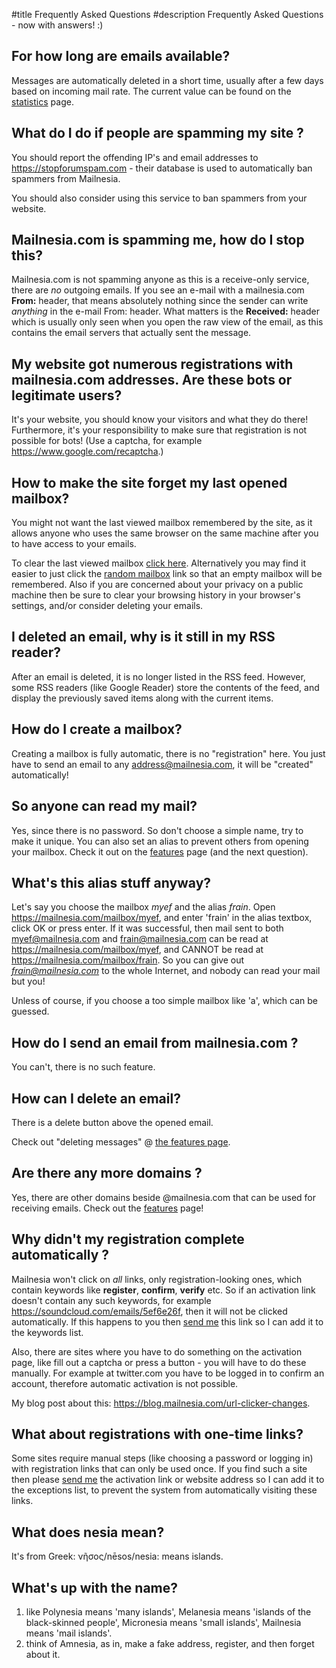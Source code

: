 #title Frequently Asked Questions
#description Frequently Asked Questions - now with answers! :)

<contents>

## For how long are emails available?

Messages are automatically deleted in a short time, usually after a few days based on incoming mail rate. The current value can be found on the [statistics](/stats.html) page.

## What do I do if people are spamming my site ?

You should report the offending IP's and email addresses to
<https://stopforumspam.com> - their database is used to automatically
ban spammers from Mailnesia.

You should also consider using this service to ban spammers from your
website.

## Mailnesia.com is spamming me, how do I stop this?

Mailnesia.com is not spamming anyone as this is a receive-only
service, there are *no* outgoing emails.  If you see an e-mail with a
mailnesia.com **From:** header, that means absolutely nothing since
the sender can write *anything* in the e-mail From: header.  What
matters is the **Received:** header which is usually only seen when
you open the raw view of the email, as this contains the email servers
that actually sent the message.

## My website got numerous registrations with mailnesia.com addresses.  Are these bots or legitimate users?

It's your website, you should know your visitors and what they do
there!  Furthermore, it's your responsibility to make sure that
registration is not possible for bots!  (Use a captcha, for example <https://www.google.com/recaptcha>.)

## How to make the site forget my last opened mailbox?

You might not want the last viewed mailbox remembered by the site, as
it allows anyone who uses the same browser on the same machine after
you to have access to your emails.

To clear the last viewed mailbox <a href="/FAQ.html" onclick="$.cookie('mailbox','', { path: '/' })">click here</a>.  Alternatively you may find it easier to just click the [random mailbox](/?random=1;redirect=1) link so that an empty mailbox will be remembered.  Also if you are concerned about your privacy on a public machine then be sure to clear your browsing history in your browser's settings, and/or consider deleting your emails.

## I deleted an email, why is it still in my RSS reader?

After an email is deleted, it is no longer listed in the RSS feed.
However, some RSS readers (like Google Reader) store the contents of
the feed, and display the previously saved items along with the
current items.

## How do I create a mailbox?

Creating a mailbox is fully automatic, there is no "registration"
here.  You just have to send an email to any address@mailnesia.com, it
will be "created" automatically!

## So anyone can read my mail?

Yes, since there is no password.  So don't choose a simple name, try
to make it unique.  You can also set an alias to prevent others from
opening your mailbox.  Check it out on the [features](/features.html) page (and the next
question).

## What's this alias stuff anyway?

Let's say you choose the mailbox *myef* and the alias *frain*.  Open
<https://mailnesia.com/mailbox/myef>, and enter 'frain' in the alias
textbox, click OK or press enter.  If it was successful, then mail
sent to both myef@mailnesia.com and frain@mailnesia.com can be read at
<https://mailnesia.com/mailbox/myef>, and CANNOT be read at
<https://mailnesia.com/mailbox/frain>.  So you can give out
*frain@mailnesia.com* to the whole Internet, and nobody can read your
mail but you!

Unless of course, if you choose a too simple mailbox like 'a', which can be guessed.

## How do I send an email from mailnesia.com ?

You can't, there is no such feature.

## How can I delete an email?

There is a delete button above the opened email.

Check out "deleting messages" @ [the features page](features.html#delete).

## Are there any more domains ?

Yes, there are other domains beside @mailnesia.com that can be used
for receiving emails.  Check out the [features](features.html#domain) page!

## Why didn't my registration complete automatically ?

Mailnesia won't click on *all* links, only registration-looking ones, which contain keywords like **register**, **confirm**, **verify** etc.  So if an activation link doesn't contain any such keywords, for example https://soundcloud.com/emails/5ef6e26f, then it will not be clicked automatically.  If this happens to you then [send me](contact.html) this link so I can add it to the keywords list.

Also, there are sites where you have to do something on the activation
page, like fill out a captcha or press a button - you will have to do
these manually.  For example at twitter.com you have to be logged in
to confirm an account, therefore automatic activation is not possible.

My blog post about this: <https://blog.mailnesia.com/url-clicker-changes>.

## What about registrations with one-time links?

Some sites require manual steps (like choosing a password or logging
in) with registration links that can only be used once. If you find
such a site then please [send me](contact.html) the activation link or website address
so I can add it to the exceptions list, to prevent the system from
automatically visiting these links.

## What does nesia mean?

It's from Greek: νῆσος/nēsos/nesia: means islands.

## What's up with the name?

 1. like Polynesia means 'many islands', Melanesia means 'islands of the black-skinned people',  Micronesia means 'small islands', Mailnesia means 'mail islands'.
 2. think of Amnesia, as in, make a fake address, register, and then forget about it.
